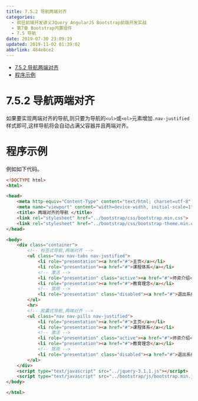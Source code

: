 ```yaml
---
title: 7.5.2 导航两端对齐
categories: 
  - 疯狂前端开发讲义JQuery AngularJS Bootstrap前端开发实战
  - 第7章 Bootstrap内置组件
  - 7.5 导航
date: 2019-07-30 23:09:19
updated: 2019-11-02 01:39:02
abbrlink: 484e0ce2
---
```

- [7.5.2 导航两端对齐](/ReadingNotes/484e0ce2/#7-5-2-导航两端对齐)
- [程序示例](/ReadingNotes/484e0ce2/#程序示例)

<!--more-->
<script src="https://cdn.bootcss.com/jquery/3.4.0/jquery.slim.min.js"></script>
<script>$(document).ready(function () {$(".post-body > ul:nth-child(1)").hide();});</script>

<!--end-->
<!--SSTStart-->
# 7.5.2 导航两端对齐 #
如果要实现两端对齐的导航,则只要为导航的`<ul>`或`<ol>`元素增加`.nav-justified`样式即可,这样导航将会自动占满父容器并且两端对齐。
<!--SSTStop-->
# 程序示例 #
例如如下代码。
```html
<!DOCTYPE html>
<html>

<head>
	<meta http-equiv="Content-Type" content="text/html; charset=utf-8" />
	<meta name="viewport" content="width=device-width, initial-scale=1">
	<title> 两端对齐的导航 </title>
	<link rel="stylesheet" href="../bootstrap/css/bootstrap.min.css">
	<link rel="stylesheet" href="../bootstrap/css/bootstrap-theme.min.css">
</head>

<body>
	<div class="container">
		<!-- 标签式导航,两端对齐 -->
		<ul class="nav nav-tabs nav-justified">
			<li role="presentation"><a href="#">主页</a></li>
			<li role="presentation"><a href="#">课程体系</a></li>
			<!-- 激活 -->
			<li role="presentation" class="active"><a href="#">师资介绍</a></li>
			<li role="presentation"><a href="#">教育理念</a></li>
			<!-- 禁用 -->
			<li role="presentation" class="disabled"><a href="#">退出系统</a></li>
		</ul>
		<hr>
		<!-- 胶囊式导航,两端对齐 -->
		<ul class="nav nav-pills nav-justified">
			<li role="presentation"><a href="#">主页</a></li>
			<li role="presentation"><a href="#">课程体系</a></li>
			<!-- 激活 -->
			<li role="presentation" class="active"><a href="#">师资介绍</a></li>
			<li role="presentation"><a href="#">教育理念</a></li>
			<!-- 禁用 -->
			<li role="presentation" class="disabled"><a href="#">退出系统</a></li>
		</ul>
	</div>
	<script type="text/javascript" src="../jquery-3.1.1.js"></script>
	<script type="text/javascript" src="../bootstrap/js/bootstrap.min.js"></script>
</body>

</html>
```

